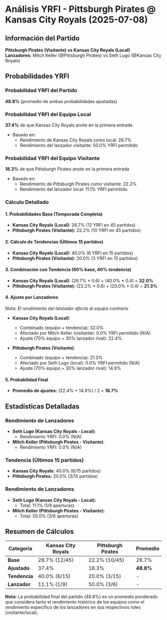 # Análisis YRFI - Pittsburgh Pirates @ Kansas City Royals (2025-07-08)

## Información del Partido
**Pittsburgh Pirates (Visitante) vs Kansas City Royals (Local)**  
**Lanzadores:** Mitch Keller (@Pittsburgh Pirates) vs Seth Lugo (@Kansas City Royals)

## Probabilidades YRFI

### Probabilidad YRFI del Partido
**48.8%** (promedio de ambas probabilidades ajustadas)

### Probabilidad YRFI del Equipo Local
**37.4%** de que Kansas City Royals anote en la primera entrada
- Basado en:
  - Rendimiento de Kansas City Royals como local: 26.7%
  - Rendimiento del lanzador visitante: 50.0% YRFI permitido

### Probabilidad YRFI del Equipo Visitante
**18.3%** de que Pittsburgh Pirates anote en la primera entrada
- Basado en:
  - Rendimiento de Pittsburgh Pirates como visitante: 22.2%
  - Rendimiento del lanzador local: 11.1% YRFI permitido

### Cálculo Detallado

#### 1. Probabilidades Base (Temporada Completa)
- **Kansas City Royals (Local):** 26.7% (12 YRFI en 45 partidos)
- **Pittsburgh Pirates (Visitante):** 22.2% (10 YRFI en 45 partidos)

#### 2. Cálculo de Tendencias (Últimos 15 partidos)
- **Kansas City Royals (Local):** 40.0% (6 YRFI en 15 partidos)
- **Pittsburgh Pirates (Visitante):** 20.0% (3 YRFI en 15 partidos)

#### 3. Combinación con Tendencia (60% base, 40% tendencia)
- **Kansas City Royals (Local):** (26.7% * 0.6) + (40.0% * 0.4) = **32.0%**
- **Pittsburgh Pirates (Visitante):** (22.2% * 0.6) + (20.0% * 0.4) = **21.3%**

#### 4. Ajuste por Lanzadores
*Nota: El rendimiento del lanzador afecta al equipo contrario*

- **Kansas City Royals (Local)**:
  - Combinado (equipo + tendencia): 32.0%
  - Afectado por Mitch Keller (visitante): 0.0% YRFI permitido (N/A)
  - Ajuste (70% equipo + 30% lanzador rival): 22.4%

- **Pittsburgh Pirates (Visitante)**:
  - Combinado (equipo + tendencia): 21.3%
  - Afectado por Seth Lugo (local): 0.0% YRFI permitido (N/A)
  - Ajuste (70% equipo + 30% lanzador rival): 14.9%

#### 5. Probabilidad Final
- **Promedio de ajustes:** (22.4% + 14.9%) / 2 = **18.7%**

## Estadísticas Detalladas


### Rendimiento de Lanzadores
- **Seth Lugo (Kansas City Royals - Local)**:
  - Rendimiento YRFI: 0.0% (N/A)
- **Mitch Keller (Pittsburgh Pirates - Visitante)**:
  - Rendimiento YRFI: 0.0% (N/A)
### Tendencia (Últimos 15 partidos)
- **Kansas City Royals:** 40.0% (6/15 partidos)
- **Pittsburgh Pirates:** 20.0% (3/15 partidos)

### Rendimiento de Lanzadores
- **Seth Lugo (Kansas City Royals - Local):**
  - Total: 11.1% (1/9 aperturas)
- **Mitch Keller (Pittsburgh Pirates - Visitante):**
  - Total: 50.0% (3/6 aperturas)

## Resumen de Cálculos
| Categoría | Kansas City Royals   | Pittsburgh Pirates   | Promedio |
|-----------|----------------------|----------------------|----------|
| **Base** | 26.7% (12/45) | 22.2% (10/45) | 26.7% |
| **Ajustado** | 37.4% | 18.3% | **48.8%** |
| **Tendencia** | 40.0% (6/15) | 20.0% (3/15) | - |
| **Lanzador** | 11.1% (1/9) | 50.0% (3/6) | - |

**Nota:** La probabilidad final del partido (48.8%) es un promedio ponderado que considera tanto el rendimiento histórico de los equipos como el rendimiento específico de los lanzadores en sus respectivos roles (visitante/local).